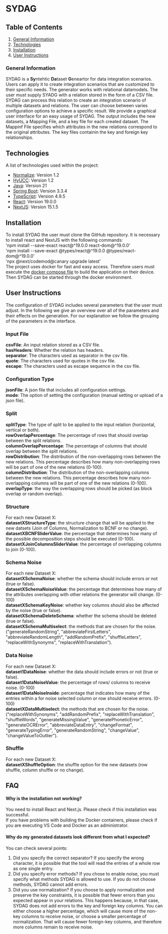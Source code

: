 # SYDAG
## Table of Contents
1. [General Information](#general-information)
2. [Technologies](#technologies)
3. [Installation](#installation)
3. [User Instructions](#user-instructions)

### General Information
SYDAG is a **Sy**ntehtic **Da**taset **G**eneartor for data integration scenarios.
Users can apply it to create integration scenarios that are customized to their specific needs. The generator works with relational datamodels. The user must supply SYADG with a relation stored in the form of a CSV file. SYDAG can process this relation to create an integration scenario of multiple datasets and relations.
The user can choose between varies configuration options to achieve a specific result. 
We provide a graphical user interface for an easy usage of SYDAG. The output includes the new datasets, a Mapping File, and a key file for each created dataset. The Mappinf File specifies which attributes in the new relations correspond to the original attributes. The key files containin the key and foreign key relationships.

## Technologies
A list of technologies used within the project:
* [Normalize](https://hpi.de/naumann/projects/data-profiling-and-analytics/metanome-data-profiling/algorithms.html): Version 1.2 
* [HyUCC](https://hpi.de/naumann/projects/data-profiling-and-analytics/metanome-data-profiling/algorithms.html): Version 1.2
* [Java](https://www.oracle.com/java/technologies/downloads/#java21): Version 21
* [Spring Boot](https://spring.io/projects/spring-boot): Version 3.3.4
* [TypeScript](https://www.npmjs.com/package/typescript): Version 4.9.5
* [React](https://react.dev/): Version 19.0.0
* [NextJS](https://nextjs.org/): Version 15.1.5


## Installation
To install SYDAG the user must clone the GitHub repository. It is necessary to install react and NextJS with the following commands: \
'npm install --save-exact react@^19.0.0 react-dom@^19.0.0' \
'npm install --save-exact @types/react@^19.0.0 @types/react-dom@^19.0.0' \
'npx @next/codemod@canary upgrade latest' \
The project uses docker for fast and easy access. Therefore users must execute the [docker compose file](https://github.com/anne-marschner/SYDAG/blob/main/docker-compose.yml) to build the application on their device. Then SYDAG can be started through the docker environment.

## User Instructions
The configuration of SYDAG includes several parameters that the user must adjust.
In the following we give an overview over all of the parameters and their effects on the generation. For our explanation we follow the grouping of the parameters in the interface. 

### Input File
**csvFile**: An input relation stored as a CSV file. \
**hasHeaders**: Whether the relation has headers. \
**separator**:  The characters used as separator in the csv file. \
**quote**: The characters used for quotes in the csv file. \
**escape**: The characters used as escape sequence in the csv file.

### Configuration Type
**jsonFile**: A json file that includes all configuration settings. \
**mode**: The option of setting the configuration (manual setting or upload of a json file).

### Split
**splitType**: The type of split to be applied to the input relation (horizontal, vertical or both). \
**rowOverlapPercentage**: The percentage of rows that should overlap between the split relations. \
**columnOverlapPercentage**: The percentage of columns that should overlap between the split relations. \
**rowDistribution**:  The distribution of the non-overlapping rows between the new relations. This percentage describes how many non-overlapping rows will be part of one of the new relations (0-100). \
**columnDistribution**: The distribution of the non-overlapping columns between the new relations. This percentage describes how many non-overlapping columns will be part of one of the new relations (0-100). \
**overlapType**: the way the overlapping rows should be picked (as block overlap or random overlap).

### Structure
For each new Dataset X: \
**datasetXStructureType**: the structure change that will be applied to the new datsets (Join of Columns, Normalization to BCNF or no change).\
**datasetXBCNFSliderValue**: the percentage that determines how many of the possible decomposition steps should be executed (0-100). \
**datasetXJoinColumnsSliderValue**: the percentage of overlapping columns to join (0-100).

### Schema Noise
For each new Dataset X:\
**datasetXSchemaNoise**: whether the schema should include errors or not (true or false). \
**datasetXSchemaNoiseValue**: the percentage that determines how many of the attributes overlapping with other relations the generator will change. (0-100) \
**datasetXSchemaKeyNoise**: whether key columns should also be affected by the noise (true or false). \
**datasetXSchemaDeleteSchema**: whether the schema should be deleted (true or false). \
**datasetXSchemaMultiselect**: the methods that are chosen for the noise. ("generateRandomString", "abbreviateFirstLetters", "abbreviateRandomLength", "addRandomPrefix", "shuffleLetters", "replaceWithSynonyms", "replaceWithTranslation").

### Data Noise
For each new Dataset X:\
**dataset1DataNoise**: whether the data should include errors or not (true or false). \
**dataset1DataNoiseValue**:  the percentage of rows/ columns to receive noise. (0-100) \
**dataset1DataNoiseInside**: percentage that indicates how many of the entries within a for noise selected column or row should receive errors. (0-100) \
**datasetXDataMultiselect**:  the methods that are chosen for the noise. ("replaceWithSynonyms", "addRandomPrefix", "replaceWithTranslation", "shuffleWords", "generateMissingValue", "generatePhoneticError", "generateOCRError", "abbreviateDataEntry", "changeFormat", "generateTypingError", "generateRandomString", "changeValue", "changeValueToOutlier").

### Shuffle
For each new Dataset X:\
**datasetXShuffleOption**: the shuffle option for the new datasets (row shuffle, column shuffle or no change).

## FAQ
#### Why is the installation not working?
You need to install React and Next.js. Please check if this installation was successful.  
If you have problems with building the Docker containers, please check if you are executing VS Code and Docker as an administrator.

#### Why do my generated datasets look different from what I expected?
You can check several points:
1. Did you specify the correct separator? If you specify the wrong character, it is possible that the tool will read the entries of a whole row as one single entry.
2. Did you specify error methods? If you chose to enable noise, you must specify what methods SYDAG is allowed to use. If you do not choose methods, SYDAG cannot add errors.
3. Did you use normalization? If you choose to apply normalization and preserve the key constraints, it is possible that fewer errors than you expected appear in your relations. This happens because, in that case, SYDAG does not add errors to the key and foreign key columns. You can either choose a higher percentage, which will cause more of the non-key columns to receive noise, or choose a smaller percentage of normalization. That will cause fewer foreign-key columns, and therefore more columns remain to receive noise.

